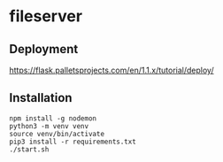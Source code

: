 # fileserver

## Deployment

https://flask.palletsprojects.com/en/1.1.x/tutorial/deploy/

## Installation

```
npm install -g nodemon
python3 -m venv venv
source venv/bin/activate
pip3 install -r requirements.txt
./start.sh
```
